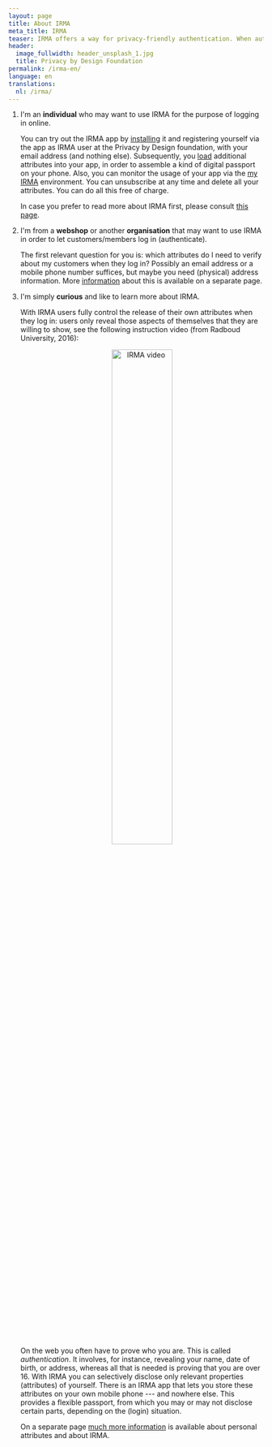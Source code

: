 ```yaml
---
layout: page
title: About IRMA
meta_title: IRMA
teaser: IRMA offers a way for privacy-friendly authentication. When authenticating the user reveals only relevant properties (attributes) of himself, using an IRMA app on his mobile phone. 
header:
  image_fullwidth: header_unsplash_1.jpg
  title: Privacy by Design Foundation
permalink: /irma-en/
language: en
translations:
  nl: /irma/
---
```


 1. I'm an **individual** who may want to use IRMA for the purpose of
    logging in online.

    You can try out the IRMA app by [installing](/download-en) it and
    registering yourself via the app as IRMA user at the Privacy by
    Design foundation, with your email address (and nothing
    else). Subsequently, you [load](/issuance) additional attributes
    into your app, in order to assemble a kind of digital passport on
    your phone. Also, you can monitor the usage of your app via the
    [my IRMA](/myirma) environment. You can unsubscribe at any time
    and delete all your attributes. You can do all this free of
    charge.

    In case you prefer to read more about IRMA first, please consult
    [this page](/irma-explanation).

 2. I'm from a **webshop** or another **organisation** that may want
    to use IRMA in order to let customers/members log in
    (authenticate).

    The first relevant question for you is: which attributes do I need
    to verify about my customers when they log in? Possibly an email
    address or a mobile phone number suffices, but maybe you need
    (physical) address information. More [information](/irma-verifier)
    about this is available on a separate page.

 3. I'm simply **curious** and like to learn more about IRMA.

    With IRMA users fully control the release of their own attributes
    when they log in&#58; users only reveal those aspects of
    themselves that they are willing to show, see the following
    instruction video (from Radboud University, 2016)&#58;

    <p align="center"><a
    href="https://www.youtube.com/watch?v=q6IihEQFPys"><img
    src="../images/irma-video-screenshot.png" alt="IRMA video"
    style="width: 50%; height: 50%"/></a></p>

    On the web you often have to prove who you are. This is called
    *authentication*. It involves, for instance, revealing your name,
    date of birth, or address, whereas all that is needed is proving
    that you are over 16. With IRMA you can selectively disclose only
    relevant properties (attributes) of yourself. There is an IRMA app
    that lets you store these attributes on your own mobile phone ---
    and nowhere else. This provides a flexible passport, from which
    you may or may not disclose certain parts, depending on the (login)
    situation.

    On a separate page [much more information](/irma-explanation) is
    available about personal attributes and about IRMA.
